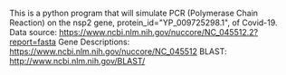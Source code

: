 This is a python program that will simulate PCR (Polymerase  Chain  Reaction) on the nsp2 gene, protein_id="YP_009725298.1", of Covid-19.
Data source: https://www.ncbi.nlm.nih.gov/nuccore/NC_045512.2?report=fasta
Gene Descriptions: https://www.ncbi.nlm.nih.gov/nuccore/NC_045512
BLAST: http://www.ncbi.nlm.nih.gov/BLAST/
